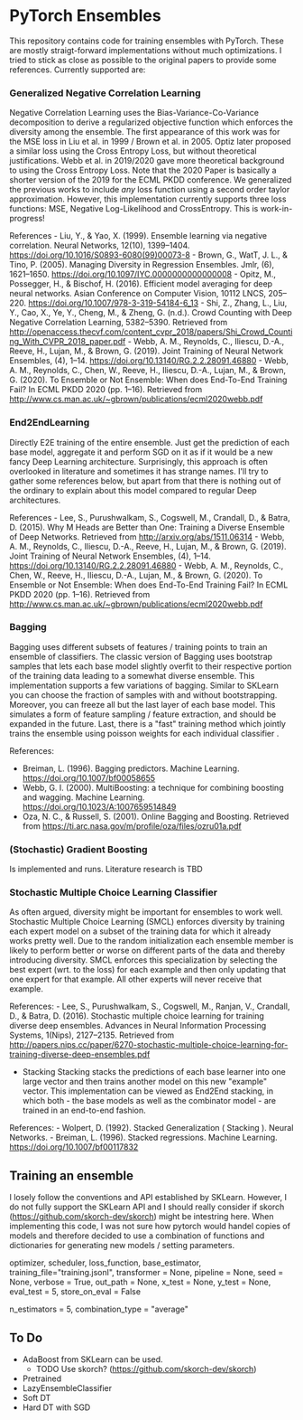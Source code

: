 # PyTorch Ensembles 

This repository contains code for training ensembles with PyTorch. These are mostly straigt-forward implementations 
without much optimizations. I tried to stick as close as possible to the original papers to provide some references.
Currently supported are:

### Generalized Negative Correlation Learning
Negative Correlation Learning uses the Bias-Variance-Co-Variance decomposition to derive a regularized objective function which enforces the diversity among the ensemble. The first appearance of this work was for the MSE loss in Liu et al. in 1999 / Brown et al. in 2005. 
Optiz later proposed a similar loss using the Cross Entropy Loss, but without theoretical justifications. Webb et al. in 2019/2020 gave more theoretical background to using the Cross Entropy Loss. Note that the 2020 Paper is basically a shorter version of the 2019 for the ECML PKDD conference. 
We generalized the previous works to include _any_ loss function using a second order taylor approximation. However, this implementation currently supports three loss functions: MSE, Negative Log-Likelihood and CrossEntropy. This is work-in-progress!

References
    - Liu, Y., & Yao, X. (1999). Ensemble learning via negative correlation. Neural Networks, 12(10), 1399–1404. https://doi.org/10.1016/S0893-6080(99)00073-8 
    - Brown, G., WatT, J. L., & Tino, P. (2005). Managing Diversity in Regression Ensembles. Jmlr, (6), 1621–1650. https://doi.org/10.1097/IYC.0000000000000008
    - Opitz, M., Possegger, H., & Bischof, H. (2016). Efficient model averaging for deep neural networks. Asian Conference on Computer Vision, 10112 LNCS, 205–220. https://doi.org/10.1007/978-3-319-54184-6_13
    - Shi, Z., Zhang, L., Liu, Y., Cao, X., Ye, Y., Cheng, M., & Zheng, G. (n.d.). Crowd Counting with Deep Negative Correlation Learning, 5382–5390. Retrieved from http://openaccess.thecvf.com/content_cvpr_2018/papers/Shi_Crowd_Counting_With_CVPR_2018_paper.pdf
    - Webb, A. M., Reynolds, C., Iliescu, D.-A., Reeve, H., Lujan, M., & Brown, G. (2019). Joint Training of Neural Network Ensembles, (4), 1–14. https://doi.org/10.13140/RG.2.2.28091.46880
    - Webb, A. M., Reynolds, C., Chen, W., Reeve, H., Iliescu, D.-A., Lujan, M., & Brown, G. (2020). To Ensemble or Not Ensemble: When does End-To-End Training Fail? In ECML PKDD 2020 (pp. 1–16). Retrieved from http://www.cs.man.ac.uk/~gbrown/publications/ecml2020webb.pdf

### End2EndLearning
Directly E2E training of the entire ensemble. Just get the prediction of each base model, aggregate it and perform SGD on it as if it would be a new fancy Deep Learning architecture. Surprisingly, this approach is often overlooked in literature and sometimes it has strange names. I'll try to gather some references below, but apart from that there is nothing out of the ordinary to explain about this model compared to regular Deep architectures. 

References
    - Lee, S., Purushwalkam, S., Cogswell, M., Crandall, D., & Batra, D. (2015). Why M Heads are Better than One: Training a Diverse Ensemble of Deep Networks. Retrieved from http://arxiv.org/abs/1511.06314
    - Webb, A. M., Reynolds, C., Iliescu, D.-A., Reeve, H., Lujan, M., & Brown, G. (2019). Joint Training of Neural Network Ensembles, (4), 1–14. https://doi.org/10.13140/RG.2.2.28091.46880
    - Webb, A. M., Reynolds, C., Chen, W., Reeve, H., Iliescu, D.-A., Lujan, M., & Brown, G. (2020). To Ensemble or Not Ensemble: When does End-To-End Training Fail? In ECML PKDD 2020 (pp. 1–16). Retrieved from http://www.cs.man.ac.uk/~gbrown/publications/ecml2020webb.pdf

### Bagging
Bagging uses different subsets of features / training points to train an ensemble of classifiers. The classic version of Bagging uses bootstrap samples that lets each base model slightly overfit to their respective portion of the training data leading to a somewhat diverse ensemble. This implementation supports a few variations of bagging. Similar to SKLearn you can choose the fraction of samples with and without bootstrapping. Moreover, you can freeze all but the last layer of each base model. This simulates a form of feature sampling / feature extraction, and should be expanded in the future. Last, there is a "fast" training method which jointly trains the ensemble using poisson weights for each individual classifier . 

References:
- Breiman, L. (1996). Bagging predictors. Machine Learning. https://doi.org/10.1007/bf00058655
- Webb, G. I. (2000). MultiBoosting: a technique for combining boosting and wagging. Machine Learning. https://doi.org/10.1023/A:1007659514849
- Oza, N. C., & Russell, S. (2001). Online Bagging and Boosting. Retrieved from https://ti.arc.nasa.gov/m/profile/oza/files/ozru01a.pdf 

### (Stochastic) Gradient Boosting

Is implemented and runs. Literature research is TBD

### Stochastic Multiple Choice Learning Classifier
As often argued, diversity might be important for ensembles to work well. Stochastic Multiple Choice Learning (SMCL)
enforces diversity by training each expert model on a subset of the training data for which it already works
pretty well. Due to the random initialization each ensemble member is likely to perform better or worse on different
parts of the data and thereby introducing diversity. SMCL enforces this specialization by selecting the best
expert (wrt. to the loss) for each example and then only updating that one expert for that example. All other experts
will never receive that example. 

References:
    - Lee, S., Purushwalkam, S., Cogswell, M., Ranjan, V., Crandall, D., & Batra, D. (2016). Stochastic multiple choice learning for training diverse deep ensembles. Advances in Neural Information Processing Systems, 1(Nips), 2127–2135. Retrieved from http://papers.nips.cc/paper/6270-stochastic-multiple-choice-learning-for-training-diverse-deep-ensembles.pdf
- Stacking
Stacking stacks the predictions of each base learner into one large vector and then trains another model on this new
"example" vector. This implementation can be viewed as End2End stacking, in which both - the base models as well as
the combinator model - are trained in an end-to-end fashion. 
    
References:
    - Wolpert, D. (1992). Stacked Generalization ( Stacking ). Neural Networks.
    - Breiman, L. (1996). Stacked regressions. Machine Learning. https://doi.org/10.1007/bf00117832

## Training an ensemble

I losely follow the conventions and API established by SKLearn. However, I do not fully support the SKLearn API and I should really 
consider if skorch (https://github.com/skorch-dev/skorch) might be intestring here. When implementing this code, I was not sure 
how pytorch would handel copies of models and therefore decided to use a combination of functions and dictionaries for generating new 
models / setting parameters.



optimizer, 
scheduler, 
loss_function, 
base_estimator, 
training_file="training.jsonl",
transformer = None,
pipeline = None,
seed = None,
verbose = True, 
out_path = None, 
x_test = None, 
y_test = None, 
eval_test = 5,
store_on_eval = False

n_estimators = 5, combination_type = "average"

## To Do 

- AdaBoost from SKLearn can be used. 
    - TODO Use skorch? (https://github.com/skorch-dev/skorch)
- Pretrained
- LazyEnsembleClassifier
- Soft DT
- Hard DT with SGD
